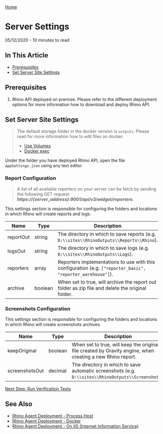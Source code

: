 [Home](../Home.md 'Home')  

# Server Settings
05/12/2020 - 10 minutes to read

## In This Article
* [Prerequisites](#prerequisites)
* [Set Server Site Settings](#set-server-site-settings)

## Prerequisites
1. Rhino API deployed on premise. Please refer to the different deployment options for more information how to download and deploy Rhino API.

## Set Server Site Settings
> The default storage folder in the docker version is ```outputs```. Please read for more information how to edit files on docker.
> * [Use Volumes](https://docs.docker.com/storage/volumes/)
> * [Docker exec](https://docs.docker.com/engine/reference/commandline/exec/)  

Under the folder you have deployed Rhino API, open the file ```appSettings.json``` using any text editor.

### Report Configuration
> A list of all available reporters on your server can be fetch by sending the following GET request:
> _**https://{server_address}:9001/api/v3/widget/reporters**_.  

This settings section is responsible for configuring the folders and locations in which Rhino will create reports and logs.  

|Name            |Type   |Description                                                                                                    |
|----------------|-------|---------------------------------------------------------------------------------------------------------------|
|reportOut       |string |The directory in which to save reports (e.g. ```D:\\sites\\RhinoOutputs\\Reports\\Rhino```).                   |
|logsOut         |string |The directory in which to save logs (e.g. ```D:\\sites\\RhinoOutputs\\Logs```).                                |
|reporters       |array  |Reporters implementations to use with this configuration (e.g. ```["reporter_basic", "reporter_warehouse"]```).|
|archive         |boolean|When set to true, will archive the report out folder as zip file and delete the original folder.               |

### Screenshots Configuration
This settings section is responsible for configuring the folders and locations in which Rhino will create screenshots archives.  

|Name             |Type   |Description                                                                                               |
|-----------------|-------|----------------------------------------------------------------------------------------------------------|
|keepOriginal     |boolean|When set to true, will keep the original file created by Gravity engine, when creating a new Rhino report.|
|screenshotsOut   |decimal|The directory in which to save automatic screenshots (e.g. ```D:\\sites\\RhinoOutputs\\Screenshots```).   |

[Next Step: Run Verification Tests](./VerifyDeploymnet.md)

## See Also
* [Rhino Agent Deployment - Process Host](./Deployment.md 'Deployment')
* [Rhino Agent Deployment - Docker](./DeploymentDocker.md 'DeploymentDocker')
* [Rhino Agent Deployment - On IIS (Internet Information Service)](./DeploymentIIS.md 'DeploymentIIS')